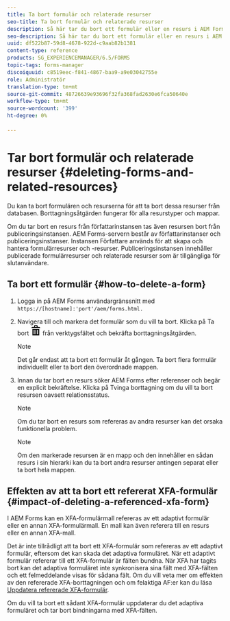 ```yaml
---
title: Ta bort formulär och relaterade resurser
seo-title: Ta bort formulär och relaterade resurser
description: Så här tar du bort ett formulär eller en resurs i AEM Forms och hur det påverkar refererade och refererade resurser och XFA-formulär.
seo-description: Så här tar du bort ett formulär eller en resurs i AEM Forms och hur det påverkar refererade och refererade resurser och XFA-formulär.
uuid: df522b87-59d8-4678-922d-c9aab82b1381
content-type: reference
products: SG_EXPERIENCEMANAGER/6.5/FORMS
topic-tags: forms-manager
discoiquuid: c8519eec-f841-4867-baa9-a9e03042755e
role: Administratör
translation-type: tm+mt
source-git-commit: 48726639e93696f32fa368fad2630e6fca50640e
workflow-type: tm+mt
source-wordcount: '399'
ht-degree: 0%

---
```



# Tar bort formulär och relaterade resurser {#deleting-forms-and-related-resources}

Du kan ta bort formulären och resurserna för att ta bort dessa resurser från databasen. Borttagningsåtgärden fungerar för alla resurstyper och mappar.

Om du tar bort en resurs från författarinstansen tas även resursen bort från publiceringsinstansen. AEM Forms-servern består av författarinstanser och publiceringsinstanser. Instansen Författare används för att skapa och hantera formulärresurser och -resurser. Publiceringsinstansen innehåller publicerade formulärresurser och relaterade resurser som är tillgängliga för slutanvändare.

## Ta bort ett formulär {#how-to-delete-a-form}

1. Logga in på AEM Forms användargränssnitt med `https://[hostname]:'port'/aem/forms.html.`
1. Navigera till och markera det formulär som du vill ta bort. Klicka på Ta bort ![aem6forms_delete2](assets/aem6forms_delete2.png) från verktygsfältet och bekräfta borttagningsåtgärden.

   >[!NOTE]
   >
   >Det går endast att ta bort ett formulär åt gången. Ta bort flera formulär individuellt eller ta bort den överordnade mappen.

1. Innan du tar bort en resurs söker AEM Forms efter referenser och begär en explicit bekräftelse. Klicka på Tvinga borttagning om du vill ta bort resursen oavsett relationsstatus.

   >[!NOTE]
   >
   >Om du tar bort en resurs som refereras av andra resurser kan det orsaka funktionella problem.

   >[!NOTE]
   >
   >Om den markerade resursen är en mapp och den innehåller en sådan resurs i sin hierarki kan du ta bort andra resurser antingen separat eller ta bort hela mappen.

## Effekten av att ta bort ett refererat XFA-formulär {#impact-of-deleting-a-referenced-xfa-form}

I AEM Forms kan en XFA-formulärmall refereras av ett adaptivt formulär eller en annan XFA-formulärmall. En mall kan även referera till en resurs eller en annan XFA-mall.

Det är inte tillrådligt att ta bort ett XFA-formulär som refereras av ett adaptivt formulär, eftersom det kan skada det adaptiva formuläret. När ett adaptivt formulär refererar till ett XFA-formulär är fälten bundna. När XFA har tagits bort kan det adaptiva formuläret inte synkronisera sina fält med XFA-fälten och ett felmeddelande visas för sådana fält. Om du vill veta mer om effekten av den refererade XFA-borttagningen och om felaktiga AF:er kan du läsa [Uppdatera refererade XFA-formulär](/help/forms/using/get-xdp-pdf-documents-aem.md#p-updating-referenced-xfa-forms-p).

Om du vill ta bort ett sådant XFA-formulär uppdaterar du det adaptiva formuläret och tar bort bindningarna med XFA-fälten.
